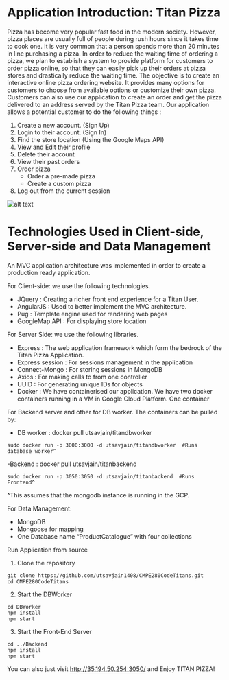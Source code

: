 # Application Introduction: Titan Pizza
Pizza has become very popular fast food in the modern society. However, pizza places are usually full of people during rush hours since it takes time to cook one. It is very common that a person spends more than 20 minutes in line purchasing a pizza. In order to reduce the waiting time of ordering a pizza, we plan to establish a system to provide platform for customers to order pizza online, so that they can easily pick up their orders at pizza stores and drastically reduce the waiting time.
The objective is to create an interactive online pizza ordering website. It provides many options for customers to choose from available options or customize their own pizza. Customers can also use our application to create an order and get the pizza delivered to an address served by the Titan Pizza team.
Our application allows a potential customer to do the following things :
1. Create a new account. (Sign Up)
2. Login to their account. (Sign In)
3. Find the store location (Using the Google Maps API)
4. View and Edit their profile
5. Delete their account
6. View their past orders
7. Order pizza
   * Order a pre-made pizza
   * Create a custom pizza
8. Log out from the current session

![alt text](https://raw.githubusercontent.com/utsavjain1408/CMPE280CodeTitans/master/ProjectArtifacts/Titan%20Pizza%20Use%20Case%20Diagram.png "Titan Pizza Use Case Diagram")

# Technologies Used in Client-side, Server-side and Data Management 
An MVC application architecture was implemented in order to create a production ready application.

For Client-side: we use the following technologies.
- JQuery : Creating a richer front end experience for a Titan User. 
- AngularJS :  Used to better implement the MVC architecture.
- Pug : Template engine used for rendering web pages
- GoogleMap API : For displaying store location

For Server Side: we use the following libraries.		
- Express : The web application framework which form the bedrock of the Titan Pizza Application.
- Express session : For sessions management in the application
- Connect-Mongo : For storing sessions in MongoDB
- Axios : For making calls to from one controller 
- UUID : For generating unique IDs for objects
- Docker : We have containerised our application. We have two docker containers running in a VM in Google Cloud Platform. One container 

For Backend server and other for DB worker. The containers can be pulled by: 
- DB worker : docker pull utsavjain/titandbworker
```
sudo docker run -p 3000:3000 -d utsavjain/titandbworker  #Runs database worker^
```
-Backend : docker pull utsavjain/titanbackend
```
sudo docker run -p 3050:3050 -d utsavjain/titanbackend  #Runs Frontend^ 
```
^This assumes that the mongodb instance is running in the GCP. 

For Data Management:
- MongoDB
- Mongoose  for mapping
- One Database name “ProductCatalogue” with four collections


Run Application from source
1. Clone the repository
```
git clone https://github.com/utsavjain1408/CMPE280CodeTitans.git
cd CMPE280CodeTitans 
```
2. Start the DBWorker
```
cd DBWorker
npm install
npm start
```
3. Start the Front-End Server
```
cd ../Backend     
npm install
npm start
```

You can also just visit http://35.194.50.254:3050/ and Enjoy TITAN PIZZA!
